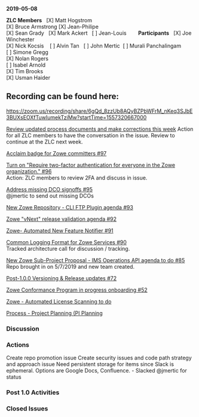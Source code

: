 __2019-05-08__


**ZLC Members**  
[X] Matt Hogstrom  
[X] Bruce Armstrong
[X] Jean-Philipe  
[X] Sean Grady  
[X] Mark Ackert  
[ ] Jean-Louis  
    
**Participants**  
[X] Joe Winchester  
[X] Nick Kocsis   
[ ] Alvin Tan   
[ ] John Mertic  
[ ] Murali Panchalingam  
[ ] Simone Gregg  
[X] Nolan Rogers  
[ ] Isabel Arnold  
[X] Tim Brooks  
[X] Usman Haider

  
## Recording can be found here:  
https://zoom.us/recording/share/6gQd_8zzUb8AQyBZPbWFrM_nKeq3SJbE3BUXsEOXfTuwIumekTziMw?startTime=1557320667000  

[Review updated process documents and make corrections this week](https://github.com/zowe/zlc/tree/20190418-process-updates)
Action for all ZLC members to have the conversation in the issue.  Review to continue at the ZLC next week.

[Acclaim badge for Zowe committers #97](https://github.com/zowe/zlc/issues/97)  
  
[Turn on "Require two-factor authentication for everyone in the Zowe organization." #96](https://github.com/zowe/zlc/issues/96)  
Action: ZLC members to review 2FA and discuss in issue.  
  
[Address missing DCO signoffs #95](https://github.com/zowe/zlc/issues/95)  
@jmertic to send out missing DCOs
  
[New Zowe Repository - CLI FTP Plugin agenda #93](https://github.com/zowe/zlc/issues/93)  
  
[Zowe "vNext" release validation agenda #92](https://github.com/zowe/zlc/issues/92)  
  
[Zowe- Automated New Feature Notifier #91](https://github.com/zowe/zlc/issues/91)  
  
[Common Logging Format for Zowe Services #90](https://github.com/zowe/zlc/issues/90)  
Tracked architecture call for discussion / tracking.  

[New Zowe Sub-Project Proposal - IMS Operations API agenda to do #85](https://github.com/zowe/zlc/issues/85)
  Repo brought in on 5/7/2019 and new team created.

[Post-1.0.0 Versioning & Release updates #72](https://github.com/zowe/zlc/issues/72)
  
[Zowe Conformance Program in progress onboarding #52](https://github.com/zowe/zlc/issues/52)
  
[Zowe - Automated License Scanning to do](https://github.com/zowe/zlc/issues/42)  
  
[Process - Project Planning (PI Planning](https://github.com/zowe/zlc/issues/40)  

### Discussion

### Actions  
Create repo promotion issue
Create security issues and code path strategy and approach issue
Need persistent storage for items since Slack is ephemeral.  Options are Google Docs, Confluence. - Slacked @jmertic for status

### Post 1.0 Activities  


### Closed Issues